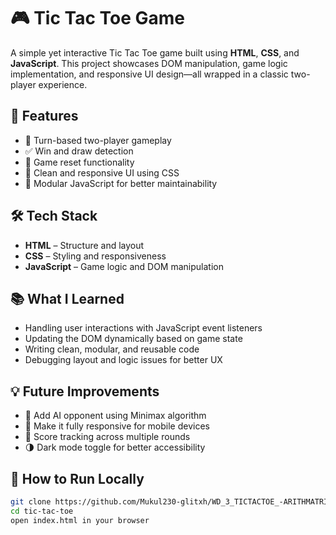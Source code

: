 # 🎮 Tic Tac Toe Game

A simple yet interactive Tic Tac Toe game built using **HTML**, **CSS**, and **JavaScript**. This project showcases DOM manipulation, game logic implementation, and responsive UI design—all wrapped in a classic two-player experience.

## 📌 Features
- 🔄 Turn-based two-player gameplay
- ✅ Win and draw detection
- 🔁 Game reset functionality
- 🎨 Clean and responsive UI using CSS
- 🧠 Modular JavaScript for better maintainability

## 🛠️ Tech Stack
- **HTML** – Structure and layout
- **CSS** – Styling and responsiveness
- **JavaScript** – Game logic and DOM manipulation

## 📚 What I Learned
- Handling user interactions with JavaScript event listeners  
- Updating the DOM dynamically based on game state  
- Writing clean, modular, and reusable code  
- Debugging layout and logic issues for better UX

## 💡 Future Improvements
- 🤖 Add AI opponent using Minimax algorithm  
- 📱 Make it fully responsive for mobile devices  
- 🧮 Score tracking across multiple rounds  
- 🌗 Dark mode toggle for better accessibility

## 📂 How to Run Locally
```bash
git clone https://github.com/Mukul230-glitxh/WD_3_TICTACTOE_-ARITHMATRIX
cd tic-tac-toe
open index.html in your browser

